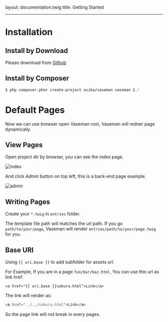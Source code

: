 layout: documentation.twig
title: Getting Started

---

# Installation

## Install by Download

Please download from [Github](https://github.com/asika32764/vaseman/releases)

## Install by Composer

``` bash
$ php composer.phar create-project asika/vaseman vaseman 2.*
```

# Default Pages

Now we can use browser open Vaseman root, Vaseman will redner page dynamically.

## View Pages

Open project dir by browser, you can see the index page.

![index](http://cl.ly/SnuG/p2013-12-05-1.jpg)

And click *Admin* button on top left, this is a back-end page example.

![admin](http://cl.ly/SoKm/p2013-12-05-2.jpg)

## Writing Pages

Create your `*.twig` in `entries` folder.

The template file path will matches the url path.
If you go `path/to/your/page`, Vaseman will render `entries/path/to/your/page.twig` for you.

## Base URI

Using `{{ uri.base }}` to add subfolder for assets url.

For Example, If you are in a page `foo/bar/baz.html`, You can use this url as link href:

``` twig
<a href="{{ uri.base }}sakura.html">Link</a>
```

The link will render as:

``` html
<a href="../../sakura.html">Link</a>
```

So the page link will not break in every pages.
